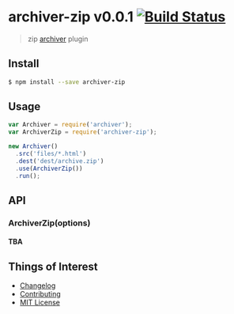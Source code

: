 # archiver-zip v0.0.1 [![Build Status](https://travis-ci.org/archiverjs/archiver-zip.svg?branch=master)](https://travis-ci.org/archiverjs/archiver-zip)

> zip [archiver](https://github.com/archiverjs/node-archiver) plugin

## Install

```bash
$ npm install --save archiver-zip
```

## Usage

```js
var Archiver = require('archiver');
var ArchiverZip = require('archiver-zip');

new Archiver()
  .src('files/*.html')
  .dest('dest/archive.zip')
  .use(ArchiverZip())
  .run();
```

## API

### ArchiverZip(options)

#### TBA

## Things of Interest
- [Changelog](https://github.com/archiverjs/archiver-zip/releases)
- [Contributing](https://github.com/archiverjs/archiver-zip/blob/master/CONTRIBUTING.md)
- [MIT License](https://github.com/archiverjs/archiver-zip/blob/master/LICENSE)